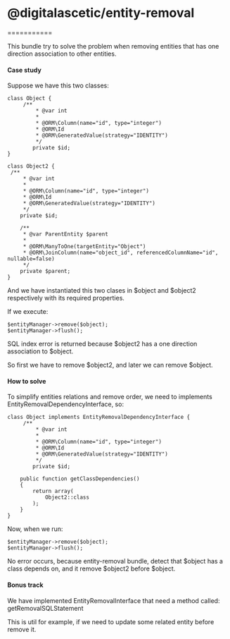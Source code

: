 # @digitalascetic/entity-removal
===========

This bundle try to solve the problem  when removing entities that has one direction association to other entities.

#### Case study

Suppose we have this two classes:

```
class Object {
     /**
         * @var int
         *
         * @ORM\Column(name="id", type="integer")
         * @ORM\Id
         * @ORM\GeneratedValue(strategy="IDENTITY")
         */
        private $id;   
}

class Object2 {
 /**
     * @var int
     *
     * @ORM\Column(name="id", type="integer")
     * @ORM\Id
     * @ORM\GeneratedValue(strategy="IDENTITY")
     */
    private $id;

    /**
     * @var ParentEntity $parent
     *
     * @ORM\ManyToOne(targetEntity="Object")
     * @ORM\JoinColumn(name="object_id", referencedColumnName="id", nullable=false)
     */
    private $parent;
}
```

And we have instantiated this two clases in $object and $object2 respectively with its required properties. 

If we execute:

```
$entityManager->remove($object);
$entityManager->flush();
```

SQL index error is returned because $object2 has a one direction association to $object. 

So first we have to remove $object2, and later we can remove $object.


#### How to solve

To simplify entities relations and remove order, we need to implements EntityRemovalDependencyInterface, so:

```
class Object implements EntityRemovalDependencyInterface {
     /**
         * @var int
         *
         * @ORM\Column(name="id", type="integer")
         * @ORM\Id
         * @ORM\GeneratedValue(strategy="IDENTITY")
         */
        private $id;   

    public function getClassDependencies()
    {
        return array(
            Object2::class
        );
    }
}
```

Now, when we run:


```
$entityManager->remove($object);
$entityManager->flush();
```
No error occurs, because entity-removal bundle, detect that $object has a class depends on, and it remove $object2 before $object.

#### Bonus track

We have implemented EntityRemovalInterface that need a method called: getRemovalSQLStatement

This is util for example, if we need to update some related entity before remove it.
